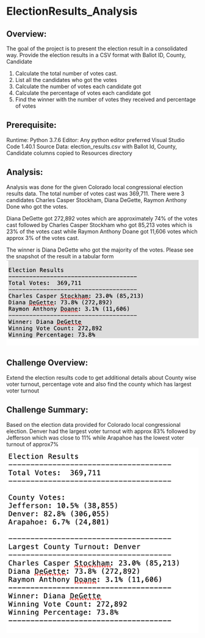 # ElectionResults_Analysis

## Overview:
  The goal of the project is to present the election result in a consolidated way. Provide the election results in a CSV format with Ballot ID, County, Candidate
  
  1. Calculate the total number of votes cast.
  2. List all the candidates who got the votes
  3. Calculate the number of votes each candidate got
  4. Calculate the percentage of votes each candidate got
  5. Find the winner with the number of votes they received and percentage of votes
  
## Prerequisite:
  Runtime: Python 3.7.6
  Editor: Any python editor preferred Visual Studio Code 1.40.1
  Source Data: election_results.csv with Ballot Id, County, Candidate columns copied to Resources directory
  
## Analysis:
  Analysis was done for the given Colorado local congressional election results data. 
  The total number of votes cast was 369,711. There were 3 candidates Charles Casper Stockham, Diana DeGette, Raymon Anthony Done who got the votes.
  
  Diana DeGette got 272,892 votes which are approximately 74% of the votes cast followed by Charles Casper Stockham who got 85,213 votes which is 23% of the votes cast while Raymon Anthony Doane got 11,606 votes which approx 3% of the votes cast.
  
  The winner is Diana DeGette who got the majority of the votes. Please see the snapshot of the result in a tabular form ![Election Results with candidate and winner](images/ElectionResults_WinnerDetails.png)
  
## Challenge Overview:
  Extend the election results code to get additional details about County wise voter turnout, percentage vote and also find the county which has largest voter turnout

## Challenge Summary:
  Based on the election data provided for Colorado local congressional election. Denver had the largest voter turnout with approx 83% followed by Jefferson which was close to 11% while Arapahoe has the lowest voter turnout of approx7% ![Election Results with county and candidates](images/ElectionResults_CountyAndCandidate.png)
